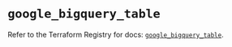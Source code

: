# `google_bigquery_table`

Refer to the Terraform Registry for docs: [`google_bigquery_table`](https://registry.terraform.io/providers/hashicorp/google/4.85.0/docs/resources/bigquery_table).
